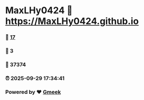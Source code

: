 # MaxLHy0424 :link: https://MaxLHy0424.github.io 
### :page_facing_up: [17](https://MaxLHy0424.github.io/tag.html) 
### :speech_balloon: 3 
### :hibiscus: 37374 
### :alarm_clock: 2025-09-29 17:34:41 
### Powered by :heart: [Gmeek](https://github.com/Meekdai/Gmeek)
